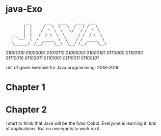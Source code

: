 # java-Exo

             __       ___   ____    ____  ___      
            |  |     /   \  \   \  /   / /   \     
            |  |    /  ^  \  \   \/   / /  ^  \    
      .--.  |  |   /  /_\  \  \      / /  /_\  \   
      |  `--'  |  /  _____  \  \    / /  _____  \  
       \______/  /__/     \__\  \__/ /__/     \__\ 
                                             

*01001010 01000001 01010110 01000001  01000101 01111000 01100101 01110010 01100011 01101001 01110011 01100101*

List of given exercise for Java programming.
2018-2019

# Chapter 1

# Chapter 2

I start to think that Java will be the futur Cobol. Everyone is learning it, lots of applications. But no one wants to work on it.